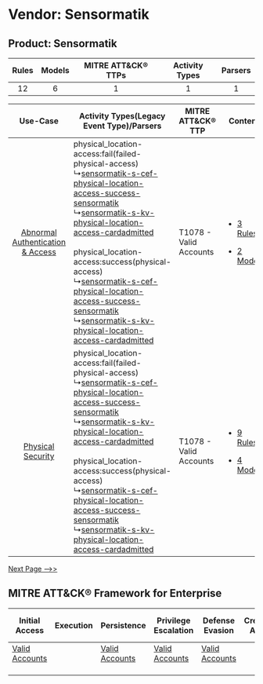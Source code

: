 Vendor: Sensormatik
===================
Product: Sensormatik
--------------------
| Rules | Models | MITRE ATT&CK® TTPs | Activity Types | Parsers |
|:-----:|:------:|:------------------:|:--------------:|:-------:|
|  12   |   6    |         1          |       1        |    1    |

|    Use-Case    | Activity Types(Legacy Event Type)/Parsers    | MITRE ATT&CK® TTP          | Content    |
|:----:| ---- | ---- | ---- |
| [Abnormal Authentication & Access](../../../UseCases/uc_abnormal_authentication_&_access.md) |  physical_location-access:fail(failed-physical-access)<br> ↳[sensormatik-s-cef-physical-location-access-success-sensormatik](Ps/pC_sensormatikscefphysicallocationaccesssuccesssensormatik.md)<br> ↳[sensormatik-s-kv-physical-location-access-cardadmitted](Ps/pC_sensormatikskvphysicallocationaccesscardadmitted.md)<br><br> physical_location-access:success(physical-access)<br> ↳[sensormatik-s-cef-physical-location-access-success-sensormatik](Ps/pC_sensormatikscefphysicallocationaccesssuccesssensormatik.md)<br> ↳[sensormatik-s-kv-physical-location-access-cardadmitted](Ps/pC_sensormatikskvphysicallocationaccesscardadmitted.md)<br> | T1078 - Valid Accounts<br> | [<ul><li>3 Rules</li></ul><ul><li>2 Models</li></ul>](RM/r_m_sensormatik_sensormatik_Abnormal_Authentication_&_Access.md) |
|    [Physical Security](../../../UseCases/uc_physical_security.md)    |  physical_location-access:fail(failed-physical-access)<br> ↳[sensormatik-s-cef-physical-location-access-success-sensormatik](Ps/pC_sensormatikscefphysicallocationaccesssuccesssensormatik.md)<br> ↳[sensormatik-s-kv-physical-location-access-cardadmitted](Ps/pC_sensormatikskvphysicallocationaccesscardadmitted.md)<br><br> physical_location-access:success(physical-access)<br> ↳[sensormatik-s-cef-physical-location-access-success-sensormatik](Ps/pC_sensormatikscefphysicallocationaccesssuccesssensormatik.md)<br> ↳[sensormatik-s-kv-physical-location-access-cardadmitted](Ps/pC_sensormatikskvphysicallocationaccesscardadmitted.md)<br> | T1078 - Valid Accounts<br> | [<ul><li>9 Rules</li></ul><ul><li>4 Models</li></ul>](RM/r_m_sensormatik_sensormatik_Physical_Security.md)    |
[Next Page -->>](2_ds_sensormatik_sensormatik.md)

MITRE ATT&CK® Framework for Enterprise
--------------------------------------
| Initial Access                                                      | Execution | Persistence                                                         | Privilege Escalation                                                | Defense Evasion                                                     | Credential Access | Discovery | Lateral Movement | Collection | Command and Control | Exfiltration | Impact |
| ------------------------------------------------------------------- | --------- | ------------------------------------------------------------------- | ------------------------------------------------------------------- | ------------------------------------------------------------------- | ----------------- | --------- | ---------------- | ---------- | ------------------- | ------------ | ------ |
| [Valid Accounts](https://attack.mitre.org/techniques/T1078)<br><br> |           | [Valid Accounts](https://attack.mitre.org/techniques/T1078)<br><br> | [Valid Accounts](https://attack.mitre.org/techniques/T1078)<br><br> | [Valid Accounts](https://attack.mitre.org/techniques/T1078)<br><br> |                   |           |                  |            |                     |              |        |